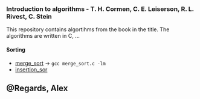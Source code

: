 ### Introduction to algorithms - T. H. Cormen, C. E. Leiserson, R. L. Rivest, C. Stein

This repository contains algortihms from the book in the title. The algorithms are written in C, ...

#### Sorting

* [merge_sort](./sorting/merge_sort.c) -> `gcc merge_sort.c -lm`
* [insertion_sor](./sorting/insertion_sort.c)

## @Regards, Alex